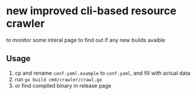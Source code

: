 # new improved cli-based resource crawler

to monitor some interal page to find out if any new builds avaible

## Usage

1.  cp and rename `conf.yaml.example` to `conf.yaml`, and fill with actual data
2.  run `go build cmd/crawler/crawl.go`
3.  or find compiled binary in release page
